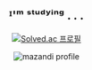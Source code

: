 <div align="center">

<h2>ᴵ'ᵐ ˢᵗᵘᵈʸⁱⁿᵍ . . .</h2>
  
[![Solved.ac
프로필](http://mazassumnida.wtf/api/mini/generate_badge?boj=oyu1vv)](https://solved.ac/oyu1vv)

![mazandi profile](http://mazandi.herokuapp.com/api?handle=oyu1vv&theme=warm)

  
</div>
